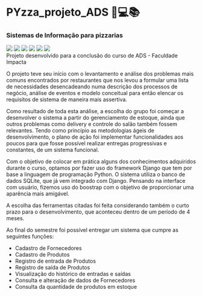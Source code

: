 # PYzza_projeto_ADS 🍕💻📚
<h3>Sistemas de Informação para pizzarias</h3>
<div align= "left">
<img src="https://img.shields.io/badge/Django-092E20?style=for-the-badge&logo=django&logoColor=white" />  <img src="https://img.shields.io/badge/Python-3776AB?style=for-the-badge&logo=python&logoColor=white" /> <img src="https://img.shields.io/badge/HTML5-E34F26?style=for-the-badge&logo=html5&logoColor=white" /> <img src="https://img.shields.io/badge/CSS3-1572B6?style=for-the-badge&logo=css3&logoColor=white" /> <img src="https://img.shields.io/badge/Bootstrap-563D7C?style=for-the-badge&logo=bootstrap&logoColor=white" /> <img src="ttps://img.shields.io/badge/SQLite-07405E?style=for-the-badge&logo=sqlite&logoColor=white" /> 
</div>
Projeto desenvolvido para a conclusão do curso de ADS - Faculdade Impacta

O projeto teve seu início com o levantamento e análise dos problemas mais comuns encontrados por restaurantes que nos levou a formular uma lista de necessidades desencadeando numa descrição dos processos de negócio, análise de eventos e modelo conceitual para então elencar os requisitos de sistema de maneira mais assertiva. 

Como resultado de toda esta análise, a escolha do grupo foi começar a desenvolver o sistema a partir do gerenciamento de estoque, ainda que outros problemas como delivery e controle do salão também fossem relevantes. Tendo como princípio as metodologias ágeis de desenvolvimento, o plano de ação foi implementar funcionalidades aos poucos para que fosse possível realizar entregas progressivas e constantes, de um sistema funcional. 

Com o objetivo de colocar em prática alguns dos conhecimentos adquiridos durante o curso, optamos por fazer uso do framework Django que tem por base a linguagem de programação Python. O sistema utiliza o banco de dados SQLite, que já vem integrado com Django. Pensando na interface com usuário, fizemos uso do boostrap com o objetivo de proporcionar uma aparência mais amigável. 

A escolha das ferramentas citadas foi feita considerando também o curto prazo para o desenvolvimento, que aconteceu dentro de um período de 4 meses. 

Ao final do semestre foi possível entregar um sistema que cumpre as seguintes funções:
<!--ts-->
* Cadastro de Fornecedores
* Cadastro de Produtos
* Registro de entrada de Produtos
* Registro de saída de Produtos 
* Visualização do histórico de entradas e saídas
* Consulta e alteração de dados de Fornecedores
* Consulta da quantidade de produtos em estoque
<!--te-->

